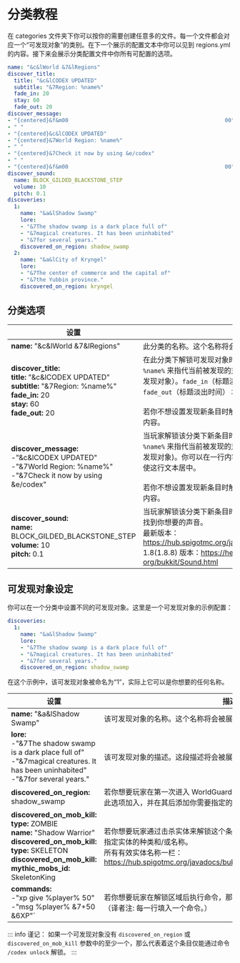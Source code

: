 # 分类教程

在 categories 文件夹下你可以按你的需要创建任意多的文件。每一个文件都会对应一个“可发现对象”的类别。在下一个展示的配置文本中你可以见到 regions.yml 的内容。接下来会展示分类配置文件中你所有可配置的选项。
``` YAML
name: "&c&lWorld &7&lRegions"
discover_title:
  title: "&c&lCODEX UPDATED"
  subtitle: "&7Region: %name%"
  fade_in: 20
  stay: 60
  fade_out: 20
discover_message:
- "{centered}&f&m00                                                 00"
- " "
- "{centered}&c&lCODEX UPDATED"
- "{centered}&7World Region: %name%"
- " "
- "{centered}&7Check it now by using &e/codex"
- " "
- "{centered}&f&m00                                                 00"
discover_sound:
  name: BLOCK_GILDED_BLACKSTONE_STEP
  volume: 10
  pitch: 0.1
discoveries:
  1:
    name: "&a&lShadow Swamp"
    lore:
    - "&7The shadow swamp is a dark place full of"
    - "&7magical creatures. It has been uninhabited"
    - "&7for several years."
    discovered_on_region: shadow_swamp
  2:
    name: "&a&lCity of Kryngel"
    lore:
    - "&7The center of commerce and the capital of"
    - "&7the Yubbin province."
    discovered_on_region: kryngel
```

## 分类选项

|设置|描述|
|---|---|
|**name:** "&c&lWorld &7&lRegions"|此分类的名称。这个名称将会显示在本插件的 GUI 中。|
|**discover_title:**<br>**title:** "&c&lCODEX UPDATED"<br>**subtitle:** "&7Region: %name%"<br>**fade_in:** 20<br>**stay:** 60<br>**fade_out:** 20|在此分类下解锁可发现对象时对玩家发送的标题内容。使用内建变量 `%name%` 来指代当前被发现的对象（译者注: 触发解锁新条目内容的可发现对象）。`fade_in`（标题淡入时间）`stay`（标题保持时间）和 `fade_out`（标题淡出时间） 均以刻为单位。 (20 刻 = 1秒)<br><br>若你不想设置发现新条目时触发标题提醒，你完全可以删去这一整段内容。|
|**discover_message:**<br>-"&c&lCODEX UPDATED"<br>-"&7World Region: %name%"<br>-"&7Check it now by using &e/codex"|当玩家解锁该分类下新条目时向玩家发送的消息内容。使用内建变量 `%name%` 来指代当前被发现的对象 (译者注: 触发解锁新条目内容的可发现对象)。你可以在一行内容的开头添加 `{centered}` 格式占位符来使这行文本居中。<br><br>若你不想设置发现新条目时触发消息提醒，你完全可以删去这一整段内容。|
|**discover_sound:**<br>**name:** BLOCK_GILDED_BLACKSTONE_STEP<br>**volume:** 10<br>**pitch:** 0.1|当玩家解锁该分类下新条目时向玩家发送的声音。下列链接可以帮你找到你想要的声音。<br>最新版本：https://hub.spigotmc.org/javadocs/spigot/org/bukkit/Sound.html<br>1.8(1.8.8) 版本：https://helpch.at/docs/1.8.8/index.html?org/bukkit/Sound.html|

## 可发现对象设定

你可以在一个分类中设置不同的可发现对象。这里是一个可发现对象的示例配置：

```YAML
discoveries:
  1:
    name: "&a&lShadow Swamp"
    lore:
    - "&7The shadow swamp is a dark place full of"
    - "&7magical creatures. It has been uninhabited"
    - "&7for several years."
    discovered_on_region: shadow_swamp
```

在这个示例中，该可发现对象被命名为“1”，实际上它可以是你想要的任何名称。

|设置|描述|
|---|---|
|**name:** "&a&lShadow Swamp"|该可发现对象的名称。这个名称将会被展示在本插件此分类的GUI列表中。|
|**lore:**<br>-"&7The shadow swamp is a dark place full of"<br>-"&7magical creatures. It has been uninhabited"<br>-"&7for several years."|该可发现对象的描述。这段描述将会被展示在本插件此分类的GUI列表中。|
|**discovered_on_region:** shadow_swamp|若你想要玩家在第一次进入 WorldGuard 的区域后解锁这个条目，那么你需要将此选项加入，并在其后添加你需要指定的区域名称。|
|**discovered_on_mob_kill:**<br>**type:** ZOMBIE<br>**name:** "Shadow Warrior"<br>**discovered_on_mob_kill:**<br>**type:** SKELETON<br>**discovered_on_mob_kill:**<br>**mythic_mobs_id:** SkeletonKing|若你想要玩家通过击杀实体来解锁这个条目，那么你就需要添加这段设置，并且指定实体的种类和/或名称。<br>所有有效实体名称一栏：https://hub.spigotmc.org/javadocs/bukkit/org/bukkit/entity/EntityType.html
|**commands:**<br>-"xp give %player% 50"<br>-"msg %player% &7+50 &6XP"`|若你想要玩家在解锁区域后执行命令，那么你就需要填写这个部分的设置。<br>（译者注: 每一行填入一个命令。）|

::: info 谨记：
如果一个可发现对象没有 `discovered_on_region` 或 `discovered_on_mob_kill` 参数中的至少一个，那么代表着这个条目仅能通过命令 `/codex unlock` 解锁。
:::